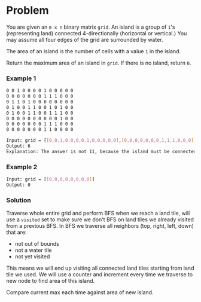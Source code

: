 # Problem

You are given an `m x n` binary matrix `grid`. An island is a group of `1`'s (representing land) connected 4-directionally (horizontal or vertical.) You may assume all four edges of the grid are surrounded by water.

The area of an island is the number of cells with a value `1` in the island.

Return the maximum area of an island in `grid`. If there is no island, return `0`.

### Example 1

```bash
0 0 1 0 0 0 0 1 0 0 0 0 0
0 0 0 0 0 0 0 1 1 1 0 0 0
0 1 1 0 1 0 0 0 0 0 0 0 0
0 1 0 0 1 1 0 0 1 0 1 0 0
0 1 0 0 1 1 0 0 1 1 1 0 0
0 0 0 0 0 0 0 0 0 0 1 0 0
0 0 0 0 0 0 0 1 1 1 0 0 0
0 0 0 0 0 0 0 1 1 0 0 0 0

Input: grid = [[0,0,1,0,0,0,0,1,0,0,0,0,0],[0,0,0,0,0,0,0,1,1,1,0,0,0],[0,1,1,0,1,0,0,0,0,0,0,0,0],[0,1,0,0,1,1,0,0,1,0,1,0,0],[0,1,0,0,1,1,0,0,1,1,1,0,0],[0,0,0,0,0,0,0,0,0,0,1,0,0],[0,0,0,0,0,0,0,1,1,1,0,0,0],[0,0,0,0,0,0,0,1,1,0,0,0,0]]
Output: 6
Explanation: The answer is not 11, because the island must be connected 4-directionally.
```

### Example 2

```bash
Input: grid = [[0,0,0,0,0,0,0,0]]
Output: 0
```

### Solution

Traverse whole entire grid and perform BFS when we reach a land tile, will use a `visited` set to make sure we don't BFS on land tiles
we already visited from a previous BFS.
In BFS we traverse all neighbors (top, right, left, down) that are:

- not out of bounds
- not a water tile
- not yet visited

This means we will end up visiting all connected land tiles starting from land tile we used. We will use a counter and increment every time
we traverse to new node to find area of this island.

Compare current max each time against area of new island.
